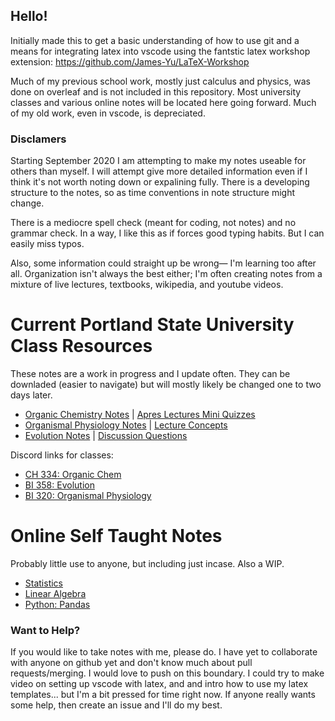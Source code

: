 ## Hello!

Initially made this to get a basic understanding of how to use git and a means for integrating latex into vscode using the fantstic latex workshop extension: https://github.com/James-Yu/LaTeX-Workshop

Much of my previous school work, mostly just calculus and physics, was done on overleaf and is not included in this repository. Most university classes and various online notes will be located here going forward. Much of my old work, even in vscode, is depreciated. 

### Disclamers
Starting September 2020 I am attempting to make my notes useable for others than myself. I will attempt give more detailed information even if I think it's not worth noting down or expalining fully. There is a developing structure to the notes, so as time conventions in note structure might change. 

There is a mediocre spell check (meant for coding, not notes) and no grammar check. In a way, I like this as if forces good typing habits. But I can easily miss typos.

Also, some information could straight up be wrong&mdash; I'm learning too after all. Organization isn't always the best either; I'm often creating notes from a mixture of live lectures, textbooks, wikipedia, and youtube videos.

# Current Portland State University Class Resources

These notes are a work in progress and I update often. They can be downladed (easier to navigate) but will mostly likely be changed one to two days later.

* [Organic Chemistry Notes](organic-chemistry/org-chem.pdf) | [Apres Lectures Mini Quizzes](organic-chemistry/apres-lecture-quiz.pdf)
* [Organismal Physiology Notes](organismal-physiology/org-phys.pdf) | [Lecture Concepts](organismal-physiology/lecture-concepts.pdf)
* [Evolution Notes](evolution/evolution.pdf) | [Discussion Questions](evolution/discussion-questions.pdf)

Discord links for classes: 
* [CH 334: Organic Chem](https://discord.gg/aVKvN48)
* [BI 358: Evolution](https://discord.gg/Zk8GYGB)
* [BI 320: Organismal Physiology](https://discord.gg/m5dYgGf)


# Online Self Taught Notes

Probably little use to anyone, but including just incase. Also a WIP. 

* [Statistics](statistics/statistics.pdf)
* [Linear Algebra](linear-algebra/linear-algebra.pdf)
* [Python: Pandas](pandas/exercises)


### Want to Help?

If you would like to take notes with me, please do. I have yet to collaborate with anyone on github yet and don't know much about pull requests/merging. I would love to push on this boundary. I could try to make video on setting up vscode with latex, and and intro how to use my latex templates... but I'm a bit pressed for time right now. If anyone really wants some help, then create an issue and I'll do my best. 
